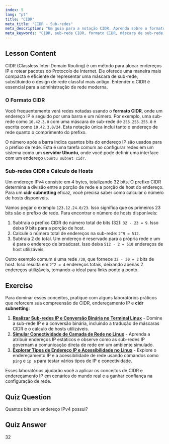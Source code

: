 ```yaml
---
index: 5
lang: "pt"
title: "CIDR"
meta_title: "CIDR - Sub-redes"
meta_description: "Um guia para a notação CIDR. Aprenda sobre o formato CIDR, sub-redes CIDR e como calcular hosts para sua rede, inclusive em um servidor Ubuntu. Domine o endereçamento IP com CIDR."
meta_keywords: "CIDR, sub-rede CIDR, formato CIDR, máscara de sub-rede, endereçamento IP, sub-rede Ubuntu servidor CIDR, sub-rede Ubuntu CIDR, prefixo de rede, rede Linux"
---
```


## Lesson Content

CIDR (Classless Inter-Domain Routing) é um método para alocar endereços IP e rotear pacotes do Protocolo de Internet. Ele oferece uma maneira mais compacta e eficiente de representar uma máscara de sub-rede, substituindo o design de rede classful mais antigo. Entender o CIDR é essencial para a administração de rede moderna.

### O Formato CIDR

Você frequentemente verá redes notadas usando o **formato CIDR**, onde um endereço IP é seguido por uma barra e um número. Por exemplo, uma sub-rede como `10.42.3.0` com uma máscara de sub-rede de `255.255.255.0` é escrita como `10.42.3.0/24`. Esta notação única inclui tanto o endereço de rede quanto o comprimento do prefixo.

O número após a barra indica quantos bits do endereço IP são usados para o prefixo de rede. Esta é uma tarefa comum ao configurar redes em um sistema como um **servidor Ubuntu**, onde você pode definir uma interface com um endereço `ubuntu subnet cidr`.

### Sub-redes CIDR e Cálculo de Hosts

Um endereço IPv4 consiste em 4 bytes, totalizando 32 bits. O prefixo CIDR determina a divisão entre a porção de rede e a porção de host do endereço. Para um **cidr subnetting** eficaz, você precisa saber como calcular o número de hosts disponíveis.

Vamos pegar o exemplo `123.12.24.0/23`. Isso significa que os primeiros 23 bits são o prefixo de rede. Para encontrar o número de hosts disponíveis:

1. Subtraia o prefixo CIDR do número total de bits (32): `32 - 23 = 9`. Isso deixa 9 bits para a porção de host.
2. Calcule o número total de endereços na sub-rede: `2^9 = 512`.
3. Subtraia 2 do total. Um endereço é reservado para a própria rede e um é para o endereço de broadcast. Isso deixa `512 - 2 = 510` endereços de host utilizáveis.

Outro exemplo comum é uma rede `/30`, que fornece `32 - 30 = 2` bits de host. Isso resulta em `2^2 = 4` endereços totais, deixando apenas 2 endereços utilizáveis, tornando-a ideal para links ponto a ponto.

## Exercise

Para dominar esses conceitos, pratique com alguns laboratórios práticos que reforcem sua compreensão de CIDR, endereçamento IP e **cidr subnetting**:

1. **[Realizar Sub-redes IP e Conversão Binária no Terminal Linux](https://labex.io/pt/labs/comptia-perform-ip-subnetting-and-binary-conversion-in-the-linux-terminal-592782)** - Domine a sub-rede IP e a conversão binária, incluindo a tradução de máscaras CIDR e o cálculo de hosts utilizáveis.
2. **[Simular Conectividade de Camada de Rede no Linux](https://labex.io/pt/labs/comptia-simulate-network-layer-connectivity-in-linux-592752)** - Aprenda a atribuir endereços IP estáticos e observe como as sub-redes IP governam a comunicação direta de rede em um ambiente simulado.
3. **[Explorar Tipos de Endereço IP e Acessibilidade no Linux](https://labex.io/pt/labs/comptia-explore-ip-address-types-and-reachability-in-linux-592780)** - Explore o endereçamento IP e a acessibilidade de rede usando comandos como `ping` e `ip a` para testar vários tipos de IP e conectividade.

Esses laboratórios ajudarão você a aplicar os conceitos de CIDR e endereçamento IP em cenários do mundo real e a ganhar confiança na configuração de rede.

## Quiz Question

Quantos bits um endereço IPv4 possui?

## Quiz Answer

32
